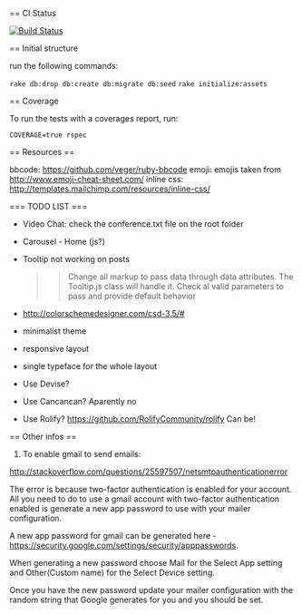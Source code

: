== CI Status

[![Build Status](https://travis-ci.org/arturcp/arenah-rails.svg?branch=master)](https://travis-ci.org/arturcp/arenah-rails)

== Initial structure

run the following commands:

`rake db:drop db:create db:migrate db:seed`
`rake initialize:assets`

== Coverage

To run the tests with a coverages report, run:

`COVERAGE=true rspec`


== Resources ==

bbcode: https://github.com/veger/ruby-bbcode
emoji: emojis taken from http://www.emoji-cheat-sheet.com/
inline css: http://templates.mailchimp.com/resources/inline-css/


=== TODO LIST ===

* Video Chat: check the conference.txt file on the root folder

* Carousel - Home (js?)
* Tooltip not working on posts
  >> Change all markup to pass data through data attributes. The Tooltip.js class will handle it.
  >> Check al valid parameters to pass and provide default behavior
* http://colorschemedesigner.com/csd-3.5/#
* minimalist theme
* responsive layout
* single typeface for the whole layout

* Use Devise?
* Use Cancancan? Aparently no
* Use Rolify? https://github.com/RolifyCommunity/rolify Can be!


== Other infos ==

1. To enable gmail to send emails:

http://stackoverflow.com/questions/25597507/netsmtpauthenticationerror

The error is because two-factor authentication is enabled for your account. All you need to do to use a gmail account with two-factor authentication enabled is generate a new app password to use with your mailer configuration.

A new app password for gmail can be generated here - https://security.google.com/settings/security/apppasswords.

When generating a new password choose Mail for the Select App setting and Other(Custom name) for the Select Device setting.

Once you have the new password update your mailer configuration with the random string that Google generates for you and you should be set.
